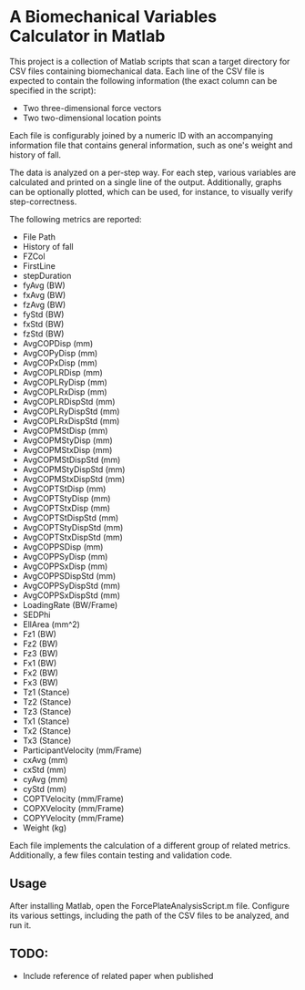 # A Biomechanical Variables Calculator in Matlab

This project is a collection of Matlab scripts that scan a target directory for CSV files containing biomechanical data. Each line of the CSV file is expected to contain the following information (the exact column can be specified in the script):
* Two three-dimensional force vectors
* Two two-dimensional location points

Each file is configurably joined by a numeric ID with an accompanying information file that contains general information, such as one's weight and history of fall.

The data is analyzed on a per-step way. For each step, various variables are calculated and printed on a single line of the output. Additionally, graphs can be optionally plotted, which can be used, for instance, to visually verify step-correctness.

The following metrics are reported:
* File Path
* History of fall
* FZCol
* FirstLine
* stepDuration
* fyAvg (BW)
* fxAvg (BW)
* fzAvg (BW)
* fyStd (BW)
* fxStd (BW)
* fzStd (BW)
* AvgCOPDisp (mm)
* AvgCOPyDisp (mm)
* AvgCOPxDisp (mm)
* AvgCOPLRDisp (mm)
* AvgCOPLRyDisp (mm)
* AvgCOPLRxDisp (mm)
* AvgCOPLRDispStd (mm)
* AvgCOPLRyDispStd (mm)
* AvgCOPLRxDispStd (mm)
* AvgCOPMStDisp (mm)
* AvgCOPMStyDisp (mm)
* AvgCOPMStxDisp (mm)
* AvgCOPMStDispStd (mm)
* AvgCOPMStyDispStd (mm)
* AvgCOPMStxDispStd (mm)
* AvgCOPTStDisp (mm)
* AvgCOPTStyDisp (mm)
* AvgCOPTStxDisp (mm)
* AvgCOPTStDispStd (mm)
* AvgCOPTStyDispStd (mm)
* AvgCOPTStxDispStd (mm)
* AvgCOPPSDisp (mm)
* AvgCOPPSyDisp (mm)
* AvgCOPPSxDisp (mm)
* AvgCOPPSDispStd (mm)
* AvgCOPPSyDispStd (mm)
* AvgCOPPSxDispStd (mm)
* LoadingRate (BW/Frame)
* SEDPhi
* EllArea (mm^2)
* Fz1 (BW)
* Fz2 (BW)
* Fz3 (BW)
* Fx1 (BW)
* Fx2 (BW)
* Fx3 (BW)
* Tz1 (Stance)
* Tz2 (Stance)
* Tz3 (Stance)
* Tx1 (Stance)
* Tx2 (Stance)
* Tx3 (Stance)
* ParticipantVelocity (mm/Frame)
* cxAvg (mm)
* cxStd (mm)
* cyAvg (mm)
* cyStd (mm)
* COPTVelocity (mm/Frame)
* COPXVelocity (mm/Frame)
* COPYVelocity (mm/Frame)
* Weight (kg)

Each file implements the calculation of a different group of related metrics. Additionally, a few files contain testing and validation code.

## Usage
After installing Matlab, open the ForcePlateAnalysisScript.m file. Configure its various settings, including the path of the CSV files to be analyzed, and run it.

## TODO:
* Include reference of related paper when published
